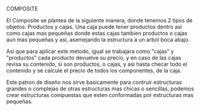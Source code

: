 COMPOSITE

El Composite se plantea de la siguiente manera, donde tenemos 2 tipos de objetos:
Productos y cajas. Una caja puede tener productos dentro asi como cajas mas pequeñas
donde estas cajas tambien productos o cajas aun mas pequeñas y asi, asemejando 
la estructura a un arbol boca abajo.

Asi que para aplicar este metodo, igual se trabajara como "cajas" y "productos"
cada producto devuelve su precio, y en caso de las cajas revisa su contenido,
si son productos, o cajas, y asi hasta checar todo el contenido y se calcule el 
precio de todos los componentes, de la caja.

Este patron de diseño nos sirve basicamente para contruir estructuras grandes o
complejas de otras estructuras mas chicas o sencillas, podemos crear 
estructuras compuestas que esten conformadas por estructuras mas pequeñas.

